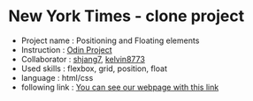 # New York Times - clone project <br />

- Project name : Positioning and Floating elements
- Instruction : [Odin Project](https://www.theodinproject.com/courses/html5-and-css3/lessons/positioning-and-floating-elements)  <br />
- Collaborator : [shjang7](https://github.com/shjang7), [kelvin8773](https://github.com/kelvin8773) <br />
- Used skills : flexbox, grid, position, float <br />
- language : html/css <br />
- following link : [You can see our webpage with this link](https://shjang7.github.io/new-york-times/)
